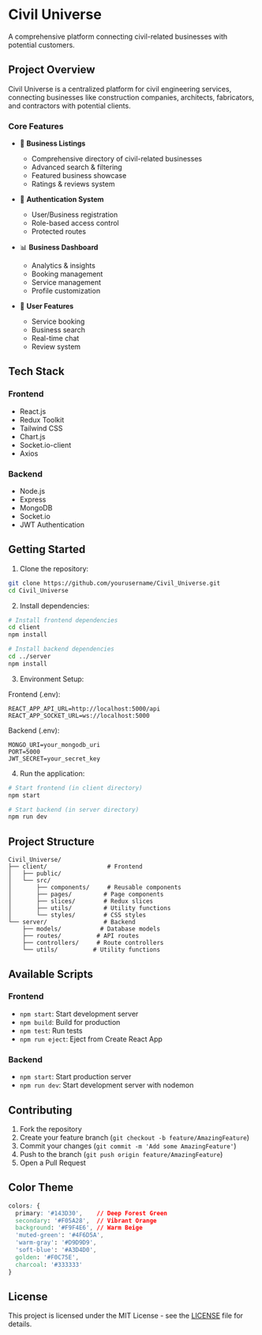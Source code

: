 # Civil Universe

A comprehensive platform connecting civil-related businesses with potential customers.

## Project Overview

Civil Universe is a centralized platform for civil engineering services, connecting businesses like construction companies, architects, fabricators, and contractors with potential clients.

### Core Features

- 🏢 **Business Listings**
  - Comprehensive directory of civil-related businesses
  - Advanced search & filtering
  - Featured business showcase
  - Ratings & reviews system

- 🔐 **Authentication System**
  - User/Business registration
  - Role-based access control
  - Protected routes

- 📊 **Business Dashboard**
  - Analytics & insights
  - Booking management
  - Service management
  - Profile customization

- 📱 **User Features**
  - Service booking
  - Business search
  - Real-time chat
  - Review system

## Tech Stack

### Frontend
- React.js
- Redux Toolkit
- Tailwind CSS
- Chart.js
- Socket.io-client
- Axios

### Backend
- Node.js
- Express
- MongoDB
- Socket.io
- JWT Authentication

## Getting Started

1. Clone the repository:
```bash
git clone https://github.com/yourusername/Civil_Universe.git
cd Civil_Universe
```

2. Install dependencies:
```bash
# Install frontend dependencies
cd client
npm install

# Install backend dependencies
cd ../server
npm install
```

3. Environment Setup:

Frontend (.env):
```
REACT_APP_API_URL=http://localhost:5000/api
REACT_APP_SOCKET_URL=ws://localhost:5000
```

Backend (.env):
```
MONGO_URI=your_mongodb_uri
PORT=5000
JWT_SECRET=your_secret_key
```

4. Run the application:
```bash
# Start frontend (in client directory)
npm start

# Start backend (in server directory)
npm run dev
```

## Project Structure

```
Civil_Universe/
├── client/                 # Frontend
│   ├── public/
│   └── src/
│       ├── components/     # Reusable components
│       ├── pages/         # Page components
│       ├── slices/        # Redux slices
│       ├── utils/         # Utility functions
│       └── styles/        # CSS styles
└── server/                # Backend
    ├── models/           # Database models
    ├── routes/          # API routes
    ├── controllers/     # Route controllers
    └── utils/          # Utility functions
```

## Available Scripts

### Frontend

- `npm start`: Start development server
- `npm build`: Build for production
- `npm test`: Run tests
- `npm run eject`: Eject from Create React App

### Backend

- `npm start`: Start production server
- `npm run dev`: Start development server with nodemon

## Contributing

1. Fork the repository
2. Create your feature branch (`git checkout -b feature/AmazingFeature`)
3. Commit your changes (`git commit -m 'Add some AmazingFeature'`)
4. Push to the branch (`git push origin feature/AmazingFeature`)
5. Open a Pull Request

## Color Theme

```css
colors: {
  primary: '#143D30',    // Deep Forest Green
  secondary: '#F05A28',  // Vibrant Orange
  background: '#F9F4E6', // Warm Beige
  'muted-green': '#4F6D5A',
  'warm-gray': '#D9D9D9',
  'soft-blue': '#A3D4D0',
  golden: '#F0C75E',
  charcoal: '#333333'
}
```

## License

This project is licensed under the MIT License - see the [LICENSE](LICENSE) file for details.
